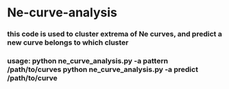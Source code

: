 # Ne-curve-analysis
### this code is used to cluster extrema of Ne curves, and predict a new curve belongs to which cluster
### usage:    python ne_curve_analysis.py -a pattern /path/to/curves   python ne_curve_analysis.py -a predict /path/to/curve
